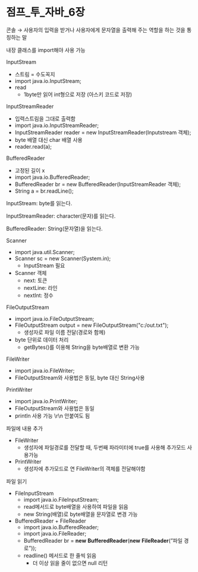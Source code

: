 # 점프_투_자바_6장

콘솔 → 사용자의 입력을 받거나 사용자에게 문자열을 출력해 주는 역할을 하는 것을 통칭하는 말

내장 클래스를 import해야 사용 가능

InputStream

- 스트림 = 수도꼭지
- import java.io.InputStream;
- read
    - 1byte만 읽어 int형으로 저장 (아스키 코드로 저장)

InputStreamReader

- 입력스트림을 그대로 출력함
- import java.io.InputStreamReader;
- InputStreamReader reader = new InputStreamReader(Inputstream 객체);
- byte 배열 대신 char 배열 사용
- reader.read(a);

BufferedReader

- 고정된 길이 x
- import java.io.BufferedReader;
- BufferedReader br = new BufferedReader(InputStreamReader 객체);
- String a = br.readLine();

InputStream: byte를 읽는다.

InputStreamReader: character(문자)를 읽는다.

BufferedReader: String(문자열)을 읽는다.

Scanner

- import java.util.Scanner;
- Scanner sc = new Scanner(System.in);
    - InputStream 필요
- Scanner 객체
    - next: 토큰
    - nextLine: 라인
    - nextInt: 정수

FileOutputStream

- import java.io.FileOutputStream;
- FileOutputStream output = new FileOutputStream("c:/out.txt");
    - 생성자로 파일 이름 전달(경로와 함께)
- byte 단위로 데이터 처리
    - getBytes()를 이용해 String을 byte배열로 변환 가능
    

FileWriter

- import java.io.FileWriter;
- FileOutputStream와 사용법은 동일, byte 대신 String사용

PrintWriter

- import java.io.PrintWriter;
- FileOutputStream와 사용법은 동일
- println 사용 가능 \r\n 안붙여도 됨

파일에 내용 추가

- FileWriter
    - 생성자에 파일경로를 전달할 때, 두번째 파라미터에 true를 사용해 추가모드 사용가능
- PrintWriter
    - 생성자에 추가모드로 연 FileWriter의 객체를 전달해야함

파일 읽기

- FileInputStream
    - import java.io.FileInputStream;
    - read메서드로 byte배열을 사용하여 파일을 읽음
    - new String(배열)로 byte배열을 문자열로 변경 가능
- BufferedReader + FileReader
    - import java.io.BufferedReader;
    - import java.io.FileReader;
    - BufferedReader br = **new** **BufferedReader**(**new** **FileReader**(”파일 경로”));
    - readline() 메서드로 한 줄씩 읽음
        - 더 이상 읽을 줄이 없으면 null 리턴